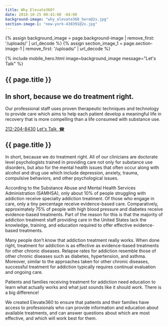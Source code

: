 ```yaml
---
title: Why Elevate360?
date: 2018-10-25 00:41:00 -04:00
background-image: "why_elevate360_hero@2x.jpg"
section-image-1: "new-york-438391@2x.jpg"
---
```

{% assign background_image = page.background-image | remove_first: '/uploads/' | url_decode %}
{% assign section_image_1 = page.section-image-1 | remove_first: '/uploads/' | url_decode %}

{% include mobile_hero.html image=background_image message="Let's Talk" %}

<section id="homepage_1" class="hero" style="background-image: url('{% asset '{{ background_image }}' @path %}')">
    <div class="section-content">
        <h1>{{ page.title }}</h1>
        <h2>In short, because we do treatment right.</h2>
        <p>
            Our professional staff uses proven therapeutic techniques and technology to provide care which aims to help each patient develop a meaningful life in recovery that is more compelling than a life consumed with substance use.  
        </p>
        <a href="tel:1-212-204-8430" class="button rounded bordered only-desktop">212-204-8430</a>
        <a href="tel:1-212-204-8430" class="button rounded bordered only-mobile">Let's Talk  &nbsp;&#x260E;</a>
    </div>
</section>

<section>
    <div class="section-content">
        <h2>{{ page.title }}</h2>
        <p>In short, because we do treatment right. All of our clinicians are doctorate level psychologists trained in providing care not only for substance use disorders, but also for the mental health issues that often occur along with alcohol and drug use which include depression, anxiety, trauma, compulsive behaviors, and other psychological issues. 
        </p>
        <p>
        According to the Substance Abuse and Mental Health Services Administration (SAMHSA), only about 10% of people struggling with addiction receive specialty addiction treatment.  Of those who engage in care, only a tiny percentage receive evidence-based care.  Comparatively, approximately 75% of people with high blood pressure and diabetes receive evidence-based treatments. Part of the reason for this is that the majority of addiction treatment staff providing care in the United States lack the knowledge, training, and education required to offer effective evidence-based treatments.  
        </p>
        <p>
        Many people don’t know that addiction treatment really works. When done right, treatment for addiction is as effective as evidence-based treatments for other chronic diseases. Relapse rates for addiction resemble those of other chronic diseases such as diabetes, hypertension, and asthma. Moreover, similar to the approaches taken for other chronic diseases, successful treatment for addiction typically requires continual evaluation and ongoing care.
        </p>
        <p>
        Patients and families receiving treatment for addiction need education to learn what actually works and what just sounds like it should work. There is a big difference!
        </p>
        <p>
        We created Elevate360 to ensure that patients and their families have access to professionals who can provide information and education about available treatments, and can answer questions about which are most effective, and which will work best for them.
        </p>
    </div>
    <div class="side-image" style="background-image: url('{% asset '{{ section_image_1 }}' @path %}')"></div>
</section>
